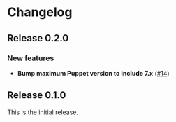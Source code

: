 # Changelog

## Release 0.2.0

### New features

* **Bump maximum Puppet version to include 7.x** ([#14](https://github.com/puppetlabs/puppetlabs-azure_inventory/pull/14))

## Release 0.1.0

This is the initial release.
